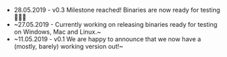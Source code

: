 - 28.05.2019 - v0.3 Milestone reached! Binaries are now ready for testing 🥳🎆🎆
- ~27.05.2019 - Currently working on releasing binaries ready for testing on Windows, Mac and Linux.~
- ~11.05.2019 - v0.1 We are happy to announce that we now have a (mostly, barely) working version out!~
